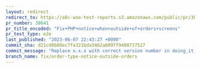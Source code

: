 ```yaml
---
layout: redirect
redirect_to: https://a8c-woo-test-reports.s3.amazonaws.com/public/pr/38641/e2e/index.html
pr_number: 38641
pr_title_encoded: "Fix+PHP+notice+when+outside+of+orders+screens"
pr_test_type: e2e
last_published: "2023-06-07 22:43:27 +0000"
commit_sha: d21cd0b80ec7fa321bda3462a6097f9400737527
commit_message: "Replace x.x.x with correct version number in doing_it_wrong call"
branch_name: fix/order-type-notice-outside-orders
---
```

